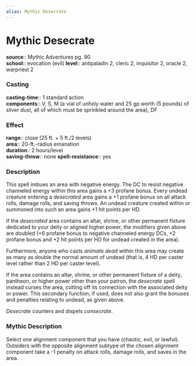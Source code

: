 ```yaml
---
alias: Mythic Desecrate
---
```


# Mythic Desecrate

**source**:: Mythic Adventures pg. 90  
**school**:: evocation (evil)
**level**:: antipaladin 2, cleric 2, inquisitor 2, oracle 2, warpriest 2

### Casting 

**casting-time**:: 1 standard action  
**components**:: V, S, M (a vial of unholy water and 25 gp worth (5 pounds) of silver dust, all of which must be sprinkled around the area), DF

### Effect 

**range**:: close (25 ft. + 5 ft./2 levels)  
**area**:: 20-ft.-radius emanation  
**duration**:: 2 hours/level  
**saving-throw**:: none
**spell-resistance**:: yes

### Description 

This spell imbues an area with negative energy. The DC to resist negative channeled energy within this area gains a +3 profane bonus. Every undead creature entering a *desecrated* area gains a +1 profane bonus on all attack rolls, damage rolls, and saving throws. An undead creature created within or summoned into such an area gains +1 hit points per HD.  
  
If the *desecrated* area contains an altar, shrine, or other permanent fixture dedicated to your deity or aligned higher power, the modifiers given above are doubled (+6 profane bonus to negative channeled energy DCs, +2 profane bonus and +2 hit points per HD for undead created in the area).  
  
Furthermore, anyone who casts *animate dead* within this area may create as many as double the normal amount of undead (that is, 4 HD per caster level rather than 2 HD per caster level).  
  
If the area contains an altar, shrine, or other permanent fixture of a deity, pantheon, or higher power other than your patron, the *desecrate* spell instead curses the area, cutting off its connection with the associated deity or power. This secondary function, if used, does not also grant the bonuses and penalties relating to undead, as given above.  
  
*Desecrate* counters and dispels *consecrate*.

### Mythic Description

Select one alignment component that you have (chaotic, evil, or lawful). Outsiders with the opposite alignment subtype of the chosen alignment component take a -1 penalty on attack rolls, damage rolls, and saves in the area.
